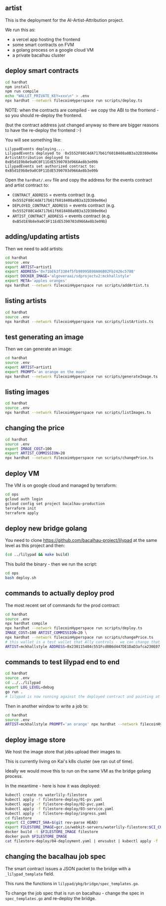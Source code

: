 ## artist

This is the deployment for the AI-Artist-Attribution project.

We run this as:

 * a vercel app hosting the frontend
 * some smart contracts on FVM
 * a golang process on a google cloud VM
 * a private bacalhau cluster

## deploy smart contracts

```bash
cd hardhat
npm install
npm run compile
echo "WALLET_PRIVATE_KEY=xxx\n" > .env
npx hardhat --network filecoinHyperspace run scripts/deploy.ts
```

NOTE: when the contracts are compiled - we copy the ABI to the frontend - so you should re-deploy the frontend.

(but the contract address just changed anyway so there are bigger reasons to have the re-deploy the frontend :-)

You will see something like:

```
LilypadEvents deploying....
LilypadEvents deployed to  0x5552F88C4dA717b61f6018408a0B3a32D380e06e
ArtistAttribution deployed to 0xB5d1E9b8e9a0C0F11EdE5390703d966Ae8b3e09b
LilypadEvents set authorized contract to:  0xB5d1E9b8e9a0C0F11EdE5390703d966Ae8b3e09b
```

Open the `hardhat/.env` file and copy the address for the events contract and artist contract to:

 * `CONTRACT_ADDRESS` = events contract (e.g. `0x5552F88C4dA717b61f6018408a0B3a32D380e06e`)
 * `DEPLOYED_CONTRACT_ADDRESS` = events contract (e.g. `0x5552F88C4dA717b61f6018408a0B3a32D380e06e`)
 * `ARTIST_CONTRACT_ADDRESS` = events contract (e.g. `0xB5d1E9b8e9a0C0F11EdE5390703d966Ae8b3e09b`)

## adding/updating artists

Then we need to add artists:

```bash
cd hardhat
source .env
export ARTIST=artist1
export ADDRESS='0x71bE63f3384f5fb98995898A86B02Fb2426c5788'
export DOCKER_IMAGE='algoveraai/sdprojectv2:mckhallstyle'
export META='apples oranges'
npx hardhat --network filecoinHyperspace run scripts/addArtist.ts
```

## listing artists

```bash
cd hardhat
source .env
npx hardhat --network filecoinHyperspace run scripts/listArtists.ts
```

## test generating an image

Then we can generate an image:

```bash
cd hardhat
source .env
export ARTIST=artist1
export PROMPT='an orange on the moon'
npx hardhat --network filecoinHyperspace run scripts/generateImage.ts
```

## listing images

```bash
cd hardhat
source .env
npx hardhat --network filecoinHyperspace run scripts/listImages.ts
```

## changing the price

```bash
cd hardhat
source .env
export IMAGE_COST=100
export ARTIST_COMMISSION=20
npx hardhat --network filecoinHyperspace run scripts/changePrice.ts
```

## deploy VM

The VM is on google cloud and managed by terraform:

```bash
cd ops
gcloud auth login
gcloud config set project bacalhau-production
terraform init
terraform apply
```

## deploy new bridge golang

You need to clone https://github.com/bacalhau-project/lilypad at the same level as this project and then:

```bash
(cd ../lilypad && make build)
```

This build the binary - then we run the script:

```bash
cd ops
bash deploy.sh
```

## commands to actually deploy prod

The most recent set of commands for the prod contract:

```bash
cd hardhat
source .env
npx hardhat compile
npx hardhat --network filecoinHyperspace run scripts/deploy.ts
IMAGE_COST=100 ARTIST_COMMISSION=20 \
npx hardhat --network filecoinHyperspace run scripts/changePrice.ts
# this wallet is a test wallet that Ally controls - we can change that later
ARTIST=mckhallstyle ADDRESS=0x230115404c551Fcd0B6d447DE1DaD3afca230E07 DOCKER_IMAGE=algoveraai/sdprojectv2:mckhallstyle npx hardhat --network filecoinHyperspace run scripts/addArtist.ts
```

## commands to test lilypad end to end

```bash
cd hardhat
source .env
cd ../../lilypad
export LOG_LEVEL=debug
go run .
# lilypad is now running against the deployed contract and pointing at the custom bacalhau cluster
```

Then in another window to write a job tx:

```bash
cd hardhat
source .env
ARTIST=mckhallstyle PROMPT='an orange' npx hardhat --network filecoinHyperspace run scripts/generateImage.ts
```

## deploy image store

We host the image store that jobs upload their images to.

This is currently living on Kai's k8s cluster (we ran out of time).

Ideally we would move this to run on the same VM as the bridge golang process.

In the meantime - here is how it was deployed:

```bash
kubectl create ns waterlily-filestore
kubectl apply -f filestore-deploy/01-pv.yaml
kubectl apply -f filestore-deploy/02-pvc.yaml
kubectl apply -f filestore-deploy/03-service.yaml
kubectl apply -f filestore-deploy/ingress.yaml
cd filestore
export CI_COMMIT_SHA=$(git rev-parse HEAD)
export FILESTORE_IMAGE=gcr.io/webkit-servers/waterlily-filestore:$CI_COMMIT_SHA
docker build -t $FILESTORE_IMAGE filestore
docker push $FILESTORE_IMAGE
cat filestore-deploy/04-deployment.yaml | envsubst | kubectl apply -f -
```

## changing the bacalhau job spec
The smart contract issues a JSON packet to the bridge with a `_lilypad_template` field.

This runs the functions in `lilypad/pkg/bridge/spec_templates.go`.

To change the job spec that is run on bacalhau - change the spec in `spec_templates.go` and re-deploy the bridge.
